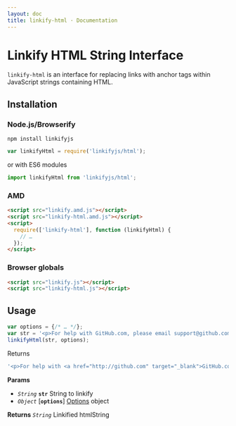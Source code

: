 ```yaml
---
layout: doc
title: linkify-html · Documentation
---
```


# Linkify HTML String Interface

`linkify-html` is an interface for replacing links with anchor tags within
JavaScript strings containing HTML.

## Installation

### Node.js/Browserify

```
npm install linkifyjs
```

```js
var linkifyHtml = require('linkifyjs/html');
```

or with ES6 modules

```js
import linkifyHtml from 'linkifyjs/html';
```

### AMD

```html
<script src="linkify.amd.js"></script>
<script src="linkify-html.amd.js"></script>
<script>
  require(['linkify-html'], function (linkifyHtml) {
    // …
  });
</script>
```

### Browser globals

```html
<script src="linkify.js"></script>
<script src="linkify-html.js"></script>
```

## Usage

```js
var options = {/* … */};
var str = '<p>For help with GitHub.com, please email support@github.com</p>';
linkifyHtml(str, options);
```

Returns

```js
'<p>For help with <a href="http://github.com" target="_blank">GitHub.com</a>, please email <a href="mailto:support@github.com">support@github.com</a></p>'
```

**Params**

* _`String`_ **`str`** String to linkify
* _`Object`_ [**`options`**] [Options](options.html) object

**Returns** _`String`_ Linkified htmlString
